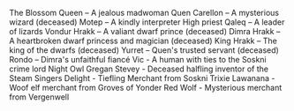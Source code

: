 The Blossom Queen – A jealous madwoman
Quen Carellon – A mysterious wizard (deceased)
Motep – A kindly interpreter
High priest Qaleq – A leader of lizards
Vondur Hrakk – A valiant dwarf prince (deceased)
Dimra Hrakk – A heartbroken dwarf princess and magician (deceased)
King Hrakk – The king of the dwarfs (deceased)
Yurret – Quen's trusted servant (deceased)
Rondo – Dimra's unfaithful fiancé
Vic - A human with ties to the Soskni crime lord Night Owl
Gregan Stevey - Deceased halfling inventor of the Steam Singers
Delight - Tiefling Merchant from Soskni
Trixie Lawanana - Woof elf merchant from Groves of Yonder
Red Wolf - Mysterious merchant from Vergenwell